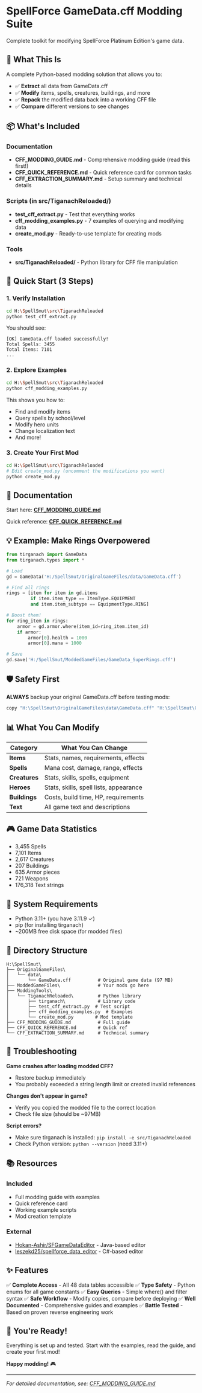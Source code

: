 # SpellForce GameData.cff Modding Suite

Complete toolkit for modifying SpellForce Platinum Edition's game data.

## 🎯 What This Is

A complete Python-based modding solution that allows you to:
- ✅ **Extract** all data from GameData.cff
- ✅ **Modify** items, spells, creatures, buildings, and more
- ✅ **Repack** the modified data back into a working CFF file
- ✅ **Compare** different versions to see changes

## 📦 What's Included

### Documentation
- **CFF_MODDING_GUIDE.md** - Comprehensive modding guide (read this first!)
- **CFF_QUICK_REFERENCE.md** - Quick reference card for common tasks
- **CFF_EXTRACTION_SUMMARY.md** - Setup summary and technical details

### Scripts (in src/TiganachReloaded/)
- **test_cff_extract.py** - Test that everything works
- **cff_modding_examples.py** - 7 examples of querying and modifying data
- **create_mod.py** - Ready-to-use template for creating mods

### Tools
- **src/TiganachReloaded/** - Python library for CFF file manipulation

## 🚀 Quick Start (3 Steps)

### 1. Verify Installation
```bash
cd H:\SpellSmut\src\TiganachReloaded
python test_cff_extract.py
```

You should see:
```
[OK] GameData.cff loaded successfully!
Total Spells: 3455
Total Items: 7101
...
```

### 2. Explore Examples
```bash
cd H:\SpellSmut\src\TiganachReloaded
python cff_modding_examples.py
```

This shows you how to:
- Find and modify items
- Query spells by school/level
- Modify hero units
- Change localization text
- And more!

### 3. Create Your First Mod
```bash
cd H:\SpellSmut\src\TiganachReloaded
# Edit create_mod.py (uncomment the modifications you want)
python create_mod.py
```

## 📖 Documentation

Start here: **[CFF_MODDING_GUIDE.md](CFF_MODDING_GUIDE.md)**

Quick reference: **[CFF_QUICK_REFERENCE.md](CFF_QUICK_REFERENCE.md)**

## 💡 Example: Make Rings Overpowered

```python
from tirganach import GameData
from tirganach.types import *

# Load
gd = GameData('H:/SpellSmut/OriginalGameFiles/data/GameData.cff')

# Find all rings
rings = [item for item in gd.items
         if item.item_type == ItemType.EQUIPMENT
         and item.item_subtype == EquipmentType.RING]

# Boost them!
for ring_item in rings:
    armor = gd.armor.where(item_id=ring_item.item_id)
    if armor:
        armor[0].health = 1000
        armor[0].mana = 1000

# Save
gd.save('H:/SpellSmut/ModdedGameFiles/GameData_SuperRings.cff')
```

## 🛡️ Safety First

**ALWAYS** backup your original GameData.cff before testing mods:

```bash
copy "H:\SpellSmut\OriginalGameFiles\data\GameData.cff" "H:\SpellSmut\OriginalGameFiles\data\GameData_BACKUP.cff"
```

## 📊 What You Can Modify

| Category | What You Can Change |
|----------|-------------------|
| **Items** | Stats, names, requirements, effects |
| **Spells** | Mana cost, damage, range, effects |
| **Creatures** | Stats, skills, spells, equipment |
| **Heroes** | Stats, skills, spell lists, appearance |
| **Buildings** | Costs, build time, HP, requirements |
| **Text** | All game text and descriptions |

## 🎮 Game Data Statistics

- 3,455 Spells
- 7,101 Items
- 2,617 Creatures
- 207 Buildings
- 635 Armor pieces
- 721 Weapons
- 176,318 Text strings

## 🔧 System Requirements

- Python 3.11+ (you have 3.11.9 ✓)
- pip (for installing tirganach)
- ~200MB free disk space (for modded files)

## 📁 Directory Structure

```
H:\SpellSmut\
├── OriginalGameFiles\
│   └── data\
│       └── GameData.cff          # Original game data (97 MB)
├── ModdedGameFiles\              # Your mods go here
├── ModdingTools\
│   └── TiganachReloaded\         # Python library
│       ├── tirganach\            # Library code
│       ├── test_cff_extract.py  # Test script
│       ├── cff_modding_examples.py  # Examples
│       └── create_mod.py        # Mod template
├── CFF_MODDING_GUIDE.md          # Full guide
├── CFF_QUICK_REFERENCE.md        # Quick ref
└── CFF_EXTRACTION_SUMMARY.md     # Technical summary
```

## 🐛 Troubleshooting

**Game crashes after loading modded CFF?**
- Restore backup immediately
- You probably exceeded a string length limit or created invalid references

**Changes don't appear in game?**
- Verify you copied the modded file to the correct location
- Check file size (should be ~97MB)

**Script errors?**
- Make sure tirganach is installed: `pip install -e src/TiganachReloaded`
- Check Python version: `python --version` (need 3.11+)

## 📚 Resources

### Included
- Full modding guide with examples
- Quick reference card
- Working example scripts
- Mod creation template

### External
- [Hokan-Ashir/SFGameDataEditor](https://github.com/Hokan-Ashir/SFGameDataEditor) - Java-based editor
- [leszekd25/spellforce_data_editor](https://github.com/leszekd25/spellforce_data_editor) - C#-based editor

## ✨ Features

✅ **Complete Access** - All 48 data tables accessible
✅ **Type Safety** - Python enums for all game constants
✅ **Easy Queries** - Simple where() and filter syntax
✅ **Safe Workflow** - Modify copies, compare before deploying
✅ **Well Documented** - Comprehensive guides and examples
✅ **Battle Tested** - Based on proven reverse engineering work

## 🎉 You're Ready!

Everything is set up and tested. Start with the examples, read the guide, and create your first mod!

**Happy modding!** 🎮

---

*For detailed documentation, see: [CFF_MODDING_GUIDE.md](CFF_MODDING_GUIDE.md)*
